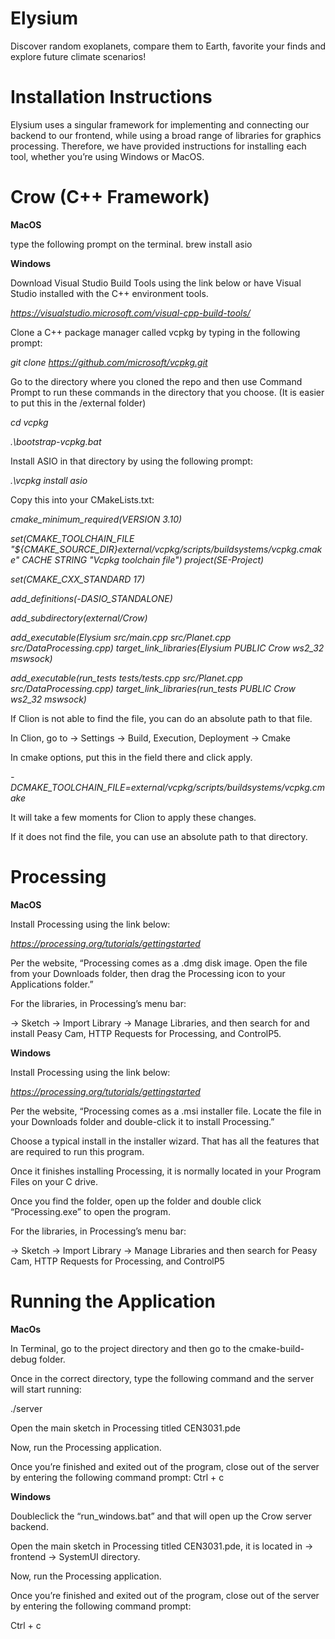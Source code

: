 # Elysium
Discover random exoplanets, compare them to Earth, favorite your finds and explore future climate scenarios!
# Installation Instructions
Elysium uses a singular framework for implementing and connecting our backend to our frontend, while using a broad range of libraries for graphics processing. Therefore, we have provided instructions for installing each tool, whether you’re using Windows or MacOS.

# Crow (C++ Framework)

**MacOS**

type the following prompt on the terminal.
brew install asio

**Windows**

Download Visual Studio Build Tools using the link below or have Visual Studio installed with the C++ environment tools.

_https://visualstudio.microsoft.com/visual-cpp-build-tools/_

Clone a C++ package manager called vcpkg by typing in the following prompt:

_git clone https://github.com/microsoft/vcpkg.git_

Go to the directory where you cloned the repo and then use Command Prompt to run these commands in the directory that you choose. (It is easier to put this in the /external folder)

_cd vcpkg_

_.\bootstrap-vcpkg.bat_

Install ASIO in that directory by using the following prompt:

_.\vcpkg install asio_

Copy this into your CMakeLists.txt:

_cmake_minimum_required(VERSION 3.10)_

_set(CMAKE_TOOLCHAIN_FILE "${CMAKE_SOURCE_DIR}external/vcpkg/scripts/buildsystems/vcpkg.cmake" CACHE STRING "Vcpkg toolchain file")_
_project(SE-Project)_

_set(CMAKE_CXX_STANDARD 17)_

_add_definitions(-DASIO_STANDALONE)_

_add_subdirectory(external/Crow)_

_add_executable(Elysium src/main.cpp src/Planet.cpp src/DataProcessing.cpp)_
_target_link_libraries(Elysium PUBLIC Crow ws2_32 mswsock)_

_add_executable(run_tests tests/tests.cpp src/Planet.cpp src/DataProcessing.cpp)_
_target_link_libraries(run_tests PUBLIC Crow ws2_32 mswsock)_

If Clion is not able to find the file, you can do an absolute path to that file.

In Clion, go to → Settings → Build, Execution, Deployment → Cmake

In cmake options, put this in the field there and click apply.

_-DCMAKE_TOOLCHAIN_FILE=external/vcpkg/scripts/buildsystems/vcpkg.cmake_

It will take a few moments for Clion to apply these changes.

If it does not find the file, you can use an absolute path to that directory.

# Processing

**MacOS**

Install Processing using the link below:

_https://processing.org/tutorials/gettingstarted_

Per the website, “Processing comes as a .dmg disk image. Open the file from your Downloads folder, then drag the Processing icon to your Applications folder.”

For the libraries, in Processing’s menu bar:

→ Sketch → Import Library → Manage Libraries, and then search for and install Peasy Cam, HTTP Requests for Processing, and ControlP5.

**Windows**

Install Processing using the link below:

_https://processing.org/tutorials/gettingstarted_

Per the website, “Processing comes as a .msi installer file. Locate the file in your Downloads folder and double-click it to install Processing.”

Choose a typical install in the installer wizard. That has all the features that are required to run this program.

Once it finishes installing Processing, it is normally located in your Program Files on your C drive.

Once you find the folder, open up the folder and double click “Processing.exe” to open the program.

For the libraries, in Processing’s menu bar:

→ Sketch → Import Library → Manage Libraries and then search for Peasy Cam, HTTP Requests for Processing, and ControlP5

# Running the Application

**MacOs**

In Terminal, go to the project directory and then go to the cmake-build-debug folder.

Once in the correct directory, type the following command and the server will start running:

./server

Open the main sketch in Processing titled CEN3031.pde

Now, run the Processing application.

Once you’re finished and exited out of the program, close out of the server by entering the following command prompt:
Ctrl + c

**__Windows__**

Doubleclick the “run_windows.bat” and that will open up the Crow server backend.

Open the main sketch in Processing titled CEN3031.pde, it is located in → frontend → SystemUI  directory.

Now, run the Processing application.

Once you’re finished and exited out of the program, close out of the server by entering the following command prompt:

Ctrl + c 



